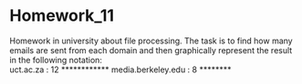 # Homework_11
Homework in university about file processing. The task is to find how many emails are sent from each domain and then graphically represent the result in the following notation: </br>
         uct.ac.za :  12  ************
media.berkeley.edu :  8   ********
